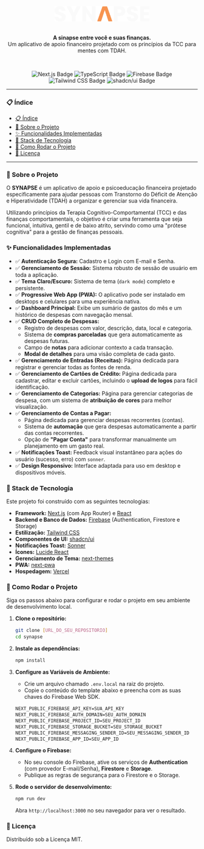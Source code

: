 <div align="center">
  <img src="/public/Logo-dark.svg" alt="Synapse Logo" width="250px" />
</div>
<br />
<p align="center">
  <strong>A sinapse entre você e suas finanças.</strong>
  <br />
  Um aplicativo de apoio financeiro projetado com os princípios da TCC para mentes com TDAH.
</p>
<br />

<p align="center">
  <img src="https://img.shields.io/badge/Next.js-000000?style=for-the-badge&logo=nextdotjs&logoColor=white" alt="Next.js Badge" />
  <img src="https://img.shields.io/badge/TypeScript-3178C6?style=for-the-badge&logo=typescript&logoColor=white" alt="TypeScript Badge" />
  <img src="https://img.shields.io/badge/Firebase-FFCA28?style=for-the-badge&logo=firebase&logoColor=black" alt="Firebase Badge" />
  <img src="https://img.shields.io/badge/Tailwind_CSS-38B2AC?style=for-the-badge&logo=tailwind-css&logoColor=white" alt="Tailwind CSS Badge" />
  <img src="https://img.shields.io/badge/shadcn/ui-000000?style=for-the-badge&logo=shadcnui&logoColor=white" alt="shadcn/ui Badge" />
</p>

---

### 📋 Índice

- [📋 Índice](#-índice)
- [🧠 Sobre o Projeto](#-sobre-o-projeto)
- [✨ Funcionalidades Implementadas](#-funcionalidades-implementadas)
- [🚀 Stack de Tecnologia](#-stack-de-tecnologia)
- [🏁 Como Rodar o Projeto](#-como-rodar-o-projeto)
- [📜 Licença](#-licença)

---

### 🧠 Sobre o Projeto

O **SYNAPSE** é um aplicativo de apoio e psicoeducação financeira projetado especificamente para ajudar pessoas com Transtorno do Déficit de Atenção e Hiperatividade (TDAH) a organizar e gerenciar sua vida financeira.

Utilizando princípios da Terapia Cognitivo-Comportamental (TCC) e das finanças comportamentais, o objetivo é criar uma ferramenta que seja funcional, intuitiva, gentil e de baixo atrito, servindo como uma "prótese cognitiva" para a gestão de finanças pessoais.

### ✨ Funcionalidades Implementadas

- ✅ **Autenticação Segura:** Cadastro e Login com E-mail e Senha.
- ✅ **Gerenciamento de Sessão:** Sistema robusto de sessão de usuário em toda a aplicação.
- ✅ **Tema Claro/Escuro:** Sistema de tema (`dark mode`) completo e persistente.
- ✅ **Progressive Web App (PWA):** O aplicativo pode ser instalado em desktops e celulares para uma experiência nativa.
- ✅ **Dashboard Principal:** Exibe um sumário de gastos do mês e um histórico de despesas com navegação mensal.
- ✅ **CRUD Completo de Despesas:**
  - Registro de despesas com valor, descrição, data, local e categoria.
  - Sistema de **compras parceladas** que gera automaticamente as despesas futuras.
  - Campo de **notas** para adicionar contexto a cada transação.
  - **Modal de detalhes** para uma visão completa de cada gasto.
- ✅ **Gerenciamento de Entradas (Receitas):** Página dedicada para registrar e gerenciar todas as fontes de renda.
- ✅ **Gerenciamento de Cartões de Crédito:** Página dedicada para cadastrar, editar e excluir cartões, incluindo o **upload de logos** para fácil identificação.
- ✅ **Gerenciamento de Categorias:** Página para gerenciar categorias de despesa, com um sistema de **atribuição de cores** para melhor visualização.
- ✅ **Gerenciamento de Contas a Pagar:**
  - Página dedicada para gerenciar despesas recorrentes (contas).
  - Sistema de **automação** que gera despesas automaticamente a partir das contas recorrentes.
  - Opção de **"Pagar Conta"** para transformar manualmente um planejamento em um gasto real.
- ✅ **Notificações Toast:** Feedback visual instantâneo para ações do usuário (sucesso, erro) com `sonner`.
- ✅ **Design Responsivo:** Interface adaptada para uso em desktop e dispositivos móveis.

### 🚀 Stack de Tecnologia

Este projeto foi construído com as seguintes tecnologias:

- **Framework:** [Next.js](https://nextjs.org/) (com App Router) e [React](https://reactjs.org/)
- **Backend e Banco de Dados:** [Firebase](https://firebase.google.com/) (Authentication, Firestore e Storage)
- **Estilização:** [Tailwind CSS](https://tailwindcss.com/)
- **Componentes de UI:** [shadcn/ui](https://ui.shadcn.com/)
- **Notificações Toast:** [Sonner](https://sonner.emilkowal.ski/)
- **Ícones:** [Lucide React](https://lucide.dev/)
- **Gerenciamento de Tema:** [next-themes](https://github.com/pacocoursey/next-themes)
- **PWA:** [next-pwa](https://www.npmjs.com/package/next-pwa)
- **Hospedagem:** [Vercel](https://vercel.com/)

### 🏁 Como Rodar o Projeto

Siga os passos abaixo para configurar e rodar o projeto em seu ambiente de desenvolvimento local.

1.  **Clone o repositório:**

    ```bash
    git clone [URL_DO_SEU_REPOSITORIO]
    cd synapse
    ```

2.  **Instale as dependências:**

    ```bash
    npm install
    ```

3.  **Configure as Variáveis de Ambiente:**

    - Crie um arquivo chamado `.env.local` na raiz do projeto.
    - Copie o conteúdo do template abaixo e preencha com as suas chaves do Firebase Web SDK.

    ```env
    NEXT_PUBLIC_FIREBASE_API_KEY=SUA_API_KEY
    NEXT_PUBLIC_FIREBASE_AUTH_DOMAIN=SEU_AUTH_DOMAIN
    NEXT_PUBLIC_FIREBASE_PROJECT_ID=SEU_PROJECT_ID
    NEXT_PUBLIC_FIREBASE_STORAGE_BUCKET=SEU_STORAGE_BUCKET
    NEXT_PUBLIC_FIREBASE_MESSAGING_SENDER_ID=SEU_MESSAGING_SENDER_ID
    NEXT_PUBLIC_FIREBASE_APP_ID=SEU_APP_ID
    ```

4.  **Configure o Firebase:**

    - No seu console do Firebase, ative os serviços de **Authentication** (com provedor E-mail/Senha), **Firestore** e **Storage**.
    - Publique as regras de segurança para o Firestore e o Storage.

5.  **Rode o servidor de desenvolvimento:**
    ```bash
    npm run dev
    ```
    Abra `http://localhost:3000` no seu navegador para ver o resultado.

### 📜 Licença

Distribuído sob a Licença MIT.
